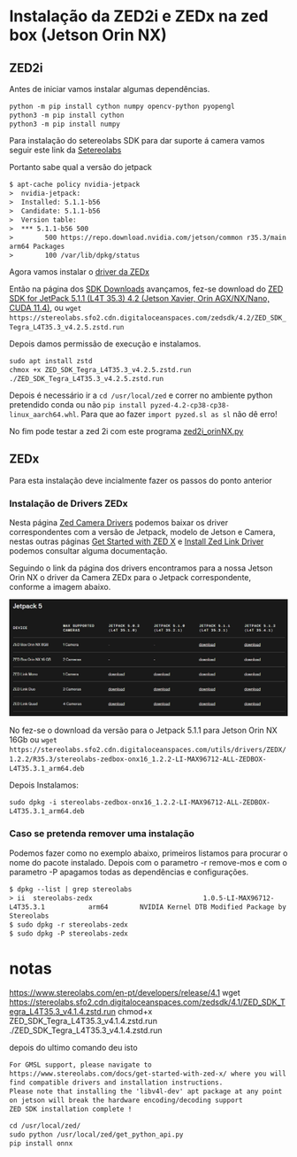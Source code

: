 # Instalação da ZED2i e ZEDx na zed box (Jetson Orin NX)
## ZED2i
Antes de iniciar vamos instalar algumas dependências.
```shell
python -m pip install cython numpy opencv-python pyopengl
python3 -m pip install cython
python3 -m pip install numpy
```

Para instalação do setereolabs SDK  para dar suporte á camera vamos seguir este link da [Setereolabs](https://www-stereolabs-com.translate.goog/docs/get-started-with-zed-box-orin-nx/installation?_x_tr_sl=en&_x_tr_tl=pt-PT&_x_tr_hl=pt-PT&_x_tr_pto=wapp)

Portanto sabe qual a versão do jetpack
``` shell
$ apt-cache policy nvidia-jetpack
>  nvidia-jetpack:
>  Installed: 5.1.1-b56
>  Candidate: 5.1.1-b56
>  Version table:
>  *** 5.1.1-b56 500
>        500 https://repo.download.nvidia.com/jetson/common r35.3/main arm64 Packages
>        100 /var/lib/dpkg/status
```

Agora vamos instalar o [driver da ZEDx](https://www.stereolabs.com/en-pt/developers)

Então na página dos [SDK Downloads](https://www.stereolabs.com/en-pt/developers/release) avançamos, fez-se download do [ZED SDK for JetPack 5.1.1 (L4T 35.3) 4.2 (Jetson Xavier, Orin AGX/NX/Nano, CUDA 11.4)](https://stereolabs.sfo2.cdn.digitaloceanspaces.com/zedsdk/4.2/ZED_SDK_Tegra_L4T35.3_v4.2.5.zstd.run), ou `wget https://stereolabs.sfo2.cdn.digitaloceanspaces.com/zedsdk/4.2/ZED_SDK_Tegra_L4T35.3_v4.2.5.zstd.run`

Depois damos permissão de execução e instalamos.
``` shell
sudo apt install zstd
chmox +x ZED_SDK_Tegra_L4T35.3_v4.2.5.zstd.run
./ZED_SDK_Tegra_L4T35.3_v4.2.5.zstd.run
```
Depois é necessário ir a `cd /usr/local/zed` e correr no ambiente python pretendido conda ou não `pip install pyzed-4.2-cp38-cp38-linux_aarch64.whl`. Para que ao fazer `import pyzed.sl as sl` não dê erro!

No fim pode testar a zed 2i com este programa [zed2i_orinNX.py](./zed2i_orinNX.py)

## ZEDx
Para esta instalação deve incialmente fazer os passos do ponto anterior

### Instalação de Drivers ZEDx

Nesta página [Zed Camera Drivers](https://www.stereolabs.com/en-pt/developers/drivers) podemos baixar os driver correspondentes com a versão de Jetpack, modelo de Jetson e Camera, nestas outras páginas [Get Started with ZED X](https://www.stereolabs.com/docs/get-started-with-zed-x#setting-up-your-system-for-zed-x) e [Install Zed Link Driver](https://www.stereolabs.com/docs/get-started-with-zed-link/install-the-drivers) podemos consultar alguma documentação.

Seguindo o link da página dos drivers encontramos para a nossa Jetson Orin NX o driver da Camera ZEDx para o Jetpack correspondente, conforme a imagem abaixo.

<div align="center">
  <img src="./img/Zedx_drivers.jpg" width="650" />
</div>

No fez-se o download da versão para o Jetpack 5.1.1 para Jetson Orin NX 16Gb ou `wget https://stereolabs.sfo2.cdn.digitaloceanspaces.com/utils/drivers/ZEDX/1.2.2/R35.3/stereolabs-zedbox-onx16_1.2.2-LI-MAX96712-ALL-ZEDBOX-L4T35.3.1_arm64.deb`

Depois Instalamos: 
```shell
sudo dpkg -i stereolabs-zedbox-onx16_1.2.2-LI-MAX96712-ALL-ZEDBOX-L4T35.3.1_arm64.deb
```
### Caso se pretenda remover uma instalação 

Podemos fazer como no exemplo abaixo, primeiros listamos para procurar o nome do pacote instalado. Depois com o parametro -r remove-mos e com o parametro -P apagamos todas as dependências e configurações.
```shell
$ dpkg --list | grep stereolabs
> ii  stereolabs-zedx                            1.0.5-LI-MAX96712-L4T35.3.1           arm64        NVIDIA Kernel DTB Modified Package by Stereolabs
$ sudo dpkg -r stereolabs-zedx
$ sudo dpkg -P stereolabs-zedx
```

# notas
https://www.stereolabs.com/en-pt/developers/release/4.1
wget https://stereolabs.sfo2.cdn.digitaloceanspaces.com/zedsdk/4.1/ZED_SDK_Tegra_L4T35.3_v4.1.4.zstd.run
chmod+x ZED_SDK_Tegra_L4T35.3_v4.1.4.zstd.run
./ZED_SDK_Tegra_L4T35.3_v4.1.4.zstd.run

depois do ultimo comando deu isto

```shell
For GMSL support, please navigate to https://www.stereolabs.com/docs/get-started-with-zed-x/ where you will find compatible drivers and installation instructions.
Please note that installing the 'libv4l-dev' apt package at any point on jetson will break the hardware encoding/decoding support
ZED SDK installation complete !
```
``` shell
cd /usr/local/zed/
sudo python /usr/local/zed/get_python_api.py
pip install onnx
```
